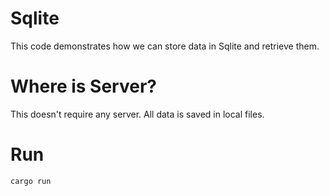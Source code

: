 Sqlite
===================
This code demonstrates how we can store data in Sqlite and retrieve them.

# Where is Server?

This doesn't require any server. All data is saved in local files.

# Run

```shell
cargo run
```

